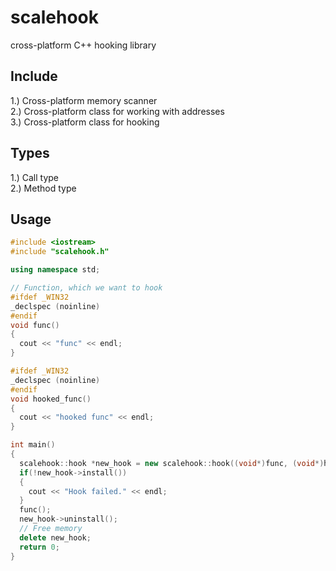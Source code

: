 # scalehook
cross-platform C++ hooking library

## Include
1.) Cross-platform memory scanner<br>
2.) Cross-platform class for working with addresses<br>
3.) Cross-platform class for hooking

## Types
1.) Call type<br>
2.) Method type

## Usage
```C++
#include <iostream>
#include "scalehook.h"

using namespace std;

// Function, which we want to hook
#ifdef _WIN32
_declspec (noinline)
#endif
void func()
{
  cout << "func" << endl;
}

#ifdef _WIN32
_declspec (noinline)
#endif
void hooked_func()
{
  cout << "hooked func" << endl;
}

int main()
{
  scalehook::hook *new_hook = new scalehook::hook((void*)func, (void*)hooked_func);
  if(!new_hook->install())
  {
    cout << "Hook failed." << endl;
  }
  func();
  new_hook->uninstall();
  // Free memory
  delete new_hook;
  return 0;
}
```
